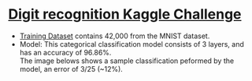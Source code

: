 # [**Digit recognition Kaggle Challenge**](digit_recog.ipynb)  
  - [Training Dataset](train.csv) contains 42,000 from the MNIST dataset. 
  - Model: This categorical classification model consists of 3  layers, and has an accuracy of 96.86%. 
  <br>The image belows shows a sample classification peformed by the model, an error of 3/25 (~12%).

